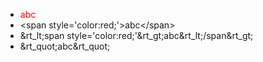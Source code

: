 - <span style='color:red;'>abc</span>
- &lt;span style='color:red;'&gt;abc&lt;/span&gt;
- &rt_lt;span style='color:red;'&rt_gt;abc&rt_lt;/span&rt_gt;
- &rt_quot;abc&rt_quot;